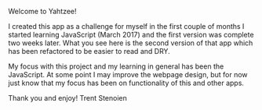 Welcome to Yahtzee!

I created this app as a challenge for myself in the first couple of months I started learning JavaScript (March 2017) and the first version was complete two weeks later. What you see here is the second version of that app which has been refactored to be easier to read and DRY.

My focus with this project and my learning in general has been the JavaScript. At some point I may improve the webpage design, but for now just know that my focus has been on functionality of this and other apps.

Thank you and enjoy!
Trent Stenoien
